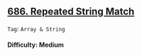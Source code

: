 ## [686. Repeated String Match](https://leetcode.com/problems/repeated-string-match/)

```Tag```: ```Array & String```

#### Difficulty: Medium

